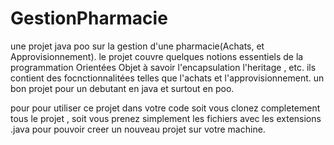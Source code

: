 # GestionPharmacie
une projet java poo sur la gestion d'une pharmacie(Achats, et Approvisionnement).
le projet couvre quelques notions essentiels de la programmation Orientées Objet à savoir l'encapsulation l'heritage , etc.
ils contient des focnctionnalitées telles que l'achats et l'approvisionnement. un bon projet pour un debutant en java et surtout en poo.



pour pour utiliser ce projet dans votre code soit vous clonez completement tous le projet , soit vous prenez simplement les fichiers avec 
les extensions .java pour pouvoir creer un nouveau projet sur votre machine.
